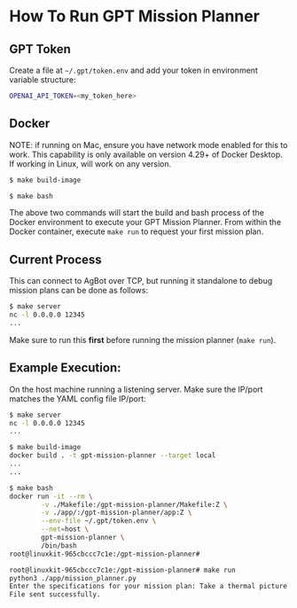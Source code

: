 # How To Run GPT Mission Planner
## GPT Token
Create a file at `~/.gpt/token.env` and add your token in environment variable structure:
```bash
OPENAI_API_TOKEN=<my_token_here>
```

## Docker
NOTE: if running on Mac, ensure you have network mode enabled for this to work. This capability is only available on version 4.29+ of Docker Desktop.
If working in Linux, will work on any version.

```bash
$ make build-image
```

```bash
$ make bash
```

The above two commands will start the build and bash process of the Docker environment to execute your GPT Mission Planner.
From within the Docker container, execute `make run` to request your first mission plan.

## Current Process
This can connect to AgBot over TCP, but running it standalone to debug mission plans can be done as follows:
```bash
$ make server
nc -l 0.0.0.0 12345
...
```
Make sure to run this **first** before running the mission planner (`make run`). 

## Example Execution:
On the host machine running a listening server. Make sure the IP/port matches the YAML config file IP/port:
```bash
$ make server
nc -l 0.0.0.0 12345
...
```

```bash
$ make build-image
docker build . -t gpt-mission-planner --target local
...    
...

$ make bash
docker run -it --rm \
        -v ./Makefile:/gpt-mission-planner/Makefile:Z \
        -v ./app/:/gpt-mission-planner/app:Z \
        --env-file ~/.gpt/token.env \
        --net=host \
        gpt-mission-planner \
        /bin/bash
root@linuxkit-965cbccc7c1e:/gpt-mission-planner#

root@linuxkit-965cbccc7c1e:/gpt-mission-planner# make run
python3 ./app/mission_planner.py
Enter the specifications for your mission plan: Take a thermal picture of every other tree on the farm.
File sent successfully.
```